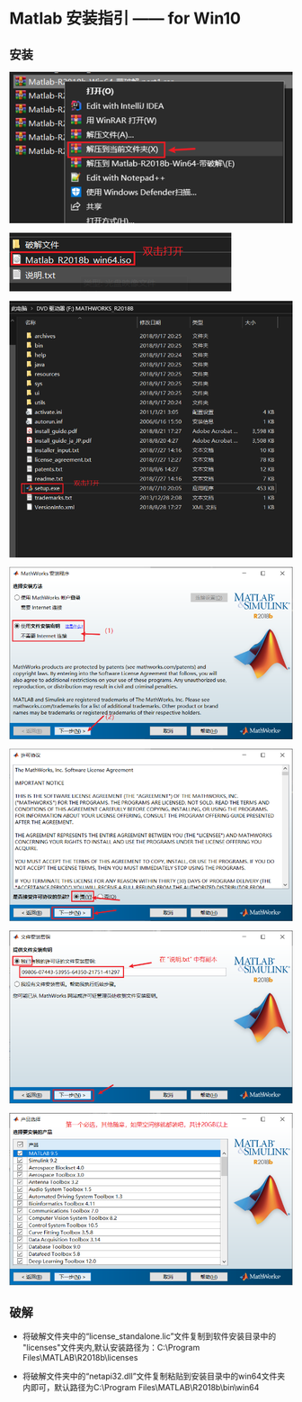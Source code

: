 # Matlab 安装指引 —— for Win10

## 安装
![](https://github.com/Philogag/Matlab-Install-Guide/blob/master/picture/1.png)

![](https://github.com/Philogag/Matlab-Install-Guide/blob/master/picture/2.png)

![](https://github.com/Philogag/Matlab-Install-Guide/blob/master/picture/3.png)

![](https://github.com/Philogag/Matlab-Install-Guide/blob/master/picture/4.png)

![](https://github.com/Philogag/Matlab-Install-Guide/blob/master/picture/5.png)

![](https://github.com/Philogag/Matlab-Install-Guide/blob/master/picture/6.png)

![](https://github.com/Philogag/Matlab-Install-Guide/blob/master/picture/7.png)

## 破解

+ 将破解文件夹中的“license_standalone.lic”文件复制到软件安装目录中的 "licenses"文件夹内,默认安装路径为：C:\Program Files\MATLAB\R2018b\licenses

+ 将破解文件夹中的“netapi32.dll”文件复制粘贴到安装目录中的win64文件夹内即可，默认路径为C:\Program Files\MATLAB\R2018b\bin\win64
